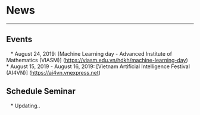 # News
---

## Events
   * August 24, 2019: [Machine Learning day - Advanced Institute of Mathematics (VIASM)] (https://viasm.edu.vn/hdkh/machine-learning-day)
   * August 15, 2019 - August 16, 2019: [Vietnam Artificial Intelligence Festival (AI4VN)] (https://ai4vn.vnexpress.net)
  
## Schedule Seminar
   * Updating..
